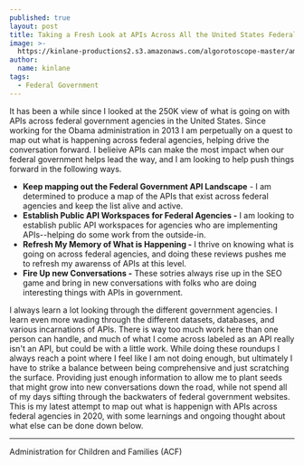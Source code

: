 ```yaml
---
published: true
layout: post
title: Taking a Fresh Look at APIs Across All the United States Federal Agencies
image: >-
  https://kinlane-productions2.s3.amazonaws.com/algorotoscope-master/america-under-socialism-capital_36728420065_o.jpg
author:
  name: kinlane
tags:
  - Federal Government
---
```

It has been a while since I looked at the 250K view of what is going on with APIs across federal government agencies in the United States. Since working for the Obama administration in 2013 I am perpetually on a quest to map out what is happening across federal agencies, helping drive the conversation forward. I belieive APIs can make the most impact when our federal government helps lead the way, and I am looking to help push things forward in the following ways.

*   **Keep mapping out the Federal Government API Landscape** - I am determined to produce a map of the APIs that exist across federal agencies and keep the list alive and active.
*   **Establish Public API Workspaces for Federal Agencies -** I am looking to establish public API workspaces for agencies who are implementing APIs--helping do some work from the outside-in.
*   **Refresh My Memory of What is Happening -** I thrive on knowing what is going on across federal agencies, and doing these reviews pushes me to refresh my awarenss of APIs at this level.
*   **Fire Up new Conversations -** These sotries always rise up in the SEO game and bring in new conversations with folks who are doing interesting things with APIs in government.

I always learn a lot looking through the different government agencies. I learn even more wading through the different datasets, databases, and various incarnations of APIs. There is way too much work here than one person can handle, and much of what I come across labeled as an API really isn't an API, but could be with a little work. While doing these roundups I always reach a point where I feel like I am not doing enough, but ultimately I have to strike a balance between being comprehensive and just scratching the surface. Providing just enough information to allow me to plant seeds that might grow into new conversations down the road, while not spend all of my days sifting through the backwaters of federal government websites. This is my latest attempt to map out what is happenign with APIs across federal agencies in 2020, with some learnings and ongoing thought about what else can be done down below.

* * *

Administration for Children and Families (ACF)
